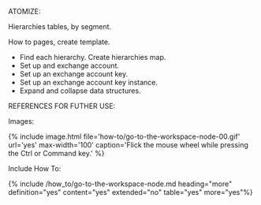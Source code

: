 ATOMIZE:

Hierarchies tables, by segment.

How to pages, create template.

* Find each hierarchy. Create hierarchies map.
* Set up and exchange account.
* Set up an exchange account key.
* Set up an exchange account key instance.
* Expand and collapse data structures.




REFERENCES FOR FUTHER USE:

Images: 

{% include image.html file='how-to/go-to-the-workspace-node-00.gif' url='yes' max-width='100' caption='Flick the mouse wheel while pressing the Ctrl or Command key.' %}

Include How To:

{% include /how_to/go-to-the-workspace-node.md heading="more" definition="yes" content="yes" extended="no" table="yes" more="yes"%}

